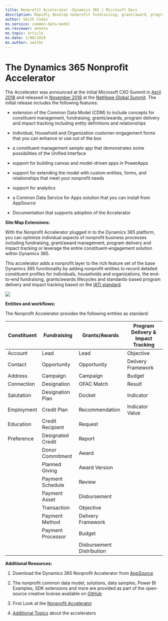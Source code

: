 ```yaml
---
title: Nonprofit Accelerator -Dynamics 365 | Microsoft Docs
description: Rapidly develop nonprofit fundraising, grant/award, program delivery and impact tracking solutions using nonprofit entities in the [Dynamics 365 Nonprofit Accelerator](https://appsource.microsoft.com/en-us/product/dynamics-365/msnfp.msftnonprofitcommondatamodel?tab=overview). 
author: Smith Codio
ms.service: common-data-model
ms.reviewer: anneta
ms.topic: article
ms.date: 1/08/2019
ms.author: smithc
---
```


# The Dynamics 365 Nonprofit Accelerator

The Accelerator was announced at the initial Microsoft CXO Summit in [April 2018](https:/blogs.microsoft.com/on-the-issues/2018/11/08/new-dynamics-365-nonprofit-accelerator-supports-organizations-with-end-to-end-solutions/)
and released in [November 2018](https:/blogs.microsoft.com/on-the-issues/2018/11/08/new-dynamics-365-nonprofit-accelerator-supports-organizations-with-end-to-end-solutions/)
at the [NetHope Global Summit](https://youtu.be/eV4N0mK0-so?t=2169). The initial release includes the following features:

-   extension of the Common Data Model (CDM) to include concepts for constituent
    management, fundraising, grants/awards, program delivery and impact tracking
    including entity definitions and relationships

-   Individual, Household and Organization customer-engagement forms that you
    can enhance or use out of the box

-   a constituent management sample app that demonstrates some possibilities of
    the Unified Interface

-   support for building canvas and model-driven apps in PowerApps

-   support for extending the model with custom entities, forms, and
    relationships that meet your nonprofit needs

-   support for analytics

-   a Common Data Service for Apps solution that you can install from AppSource

-   Documentation that supports adoption of the Accelerator

**Site Map Extensions:**

With the Nonprofit Accelerator plugged in to the Dynamics 365 platform, you can
optimize individual aspects of nonprofit business processes including
fundraising, grant/award management, program delivery and impact tracking or
leverage the entire constituent-engagement solution within Dynamics 365.

This accelerator adds a nonprofit layer to the rich feature set of the base
Dynamics 365 functionality by adding nonprofit entities to record detailed
constituent profiles for individuals, households and organizations, the
end-to-end fundraising, grants/awards lifecycles and standards-based program
delivery and impact tracking based on the [IATI
standard](https://iatistandard.org/en/).

![](media/07aa6b70c5e36346952541537b41c6f5.png)

**Entities and workflows:**

The Nonprofit Accelerator provides the following entities as standard:

| **Constituent**  | **Fundraising**   | **Grants/Awards**         | **Program Delivery & Impact Tracking** |
|------------------|-------------------|---------------------------|----------------------------------------|
| Account          | Lead              | Lead                      | Objective                              |
| Contact          | Opportunity       | Opportunity               | Delivery Framework                     |
| Address          | Campaign          | Campaign                  | Budget                                 |
| Connection       | Designation       | OFAC Match                | Result                                 |
| Salutation       | Designation Plan  | Docket                    | Indicator                              |
| Employment       | Credit Plan       | Recommendation            | Indicator Value                        |
| Education        | Credit Recipient  | Request                   |                                        |
| Preference       | Designated Credit | Report                    |                                        |
|                  | Donor Commitment  | Award                     |                                        |
|                  | Planned Giving    | Award Version             |                                        |
|                  | Payment Schedule  | Review                    |                                        |
|                  | Payment Asset     | Disbursement              |                                        |
|                  | Transaction       | Objective                 |                                        |
|                  | Payment Method    | Delivery Framework        |                                        |
|                  | Payment Processor | Budget                    |                                        |
|                  |                   | Disbursement Distribution |                                        |

**Additional Resources:**

1.  Download the Dynamics 365 Nonprofit Accelerator from
    [AppSource](https://appsource.microsoft.com/en-us/product/dynamics-365/msnfp.msftnonprofitcommondatamodel?src=office&tab=Overview)

2.  The nonprofit common data model, solutions, data samples, Power BI Examples,
    SDK extensions and more are provided as part of the open-source creative
    license available on
    [GitHub](https://github.com/Microsoft/Dynamics-365-Industry-Accelerators/tree/master/nfp)

3.  First Look at the [Nonprofit
    Accelerator](https://community.dynamics.com/365/b/dynamics365isvsuccess/archive/2018/11/08/a-first-look-at-the-dynamics-365-nonprofit-accelerator)

4.  [Additional
    Topics](https://community.dynamics.com/365/b/dynamics365isvsuccess/archive/2018/08/01/dynamics-365-brings-industry-focus-through-the-microsoft-power-platform-and-solution-accelerators)
    about the accelerators
